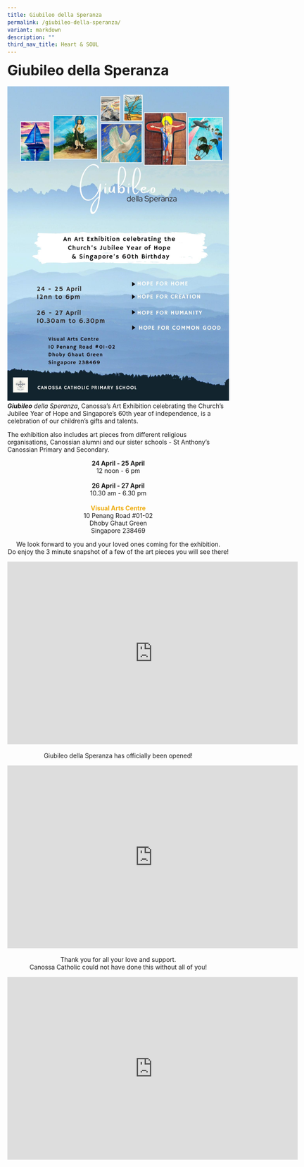 ```yaml
---
title: Giubileo della Speranza
permalink: /giubileo-della-speranza/
variant: markdown
description: ""
third_nav_title: Heart & SOUL
---
```

<b><font size="6">Giubileo della Speranza
</font></b>
<br>
<br>
![](/images/Flagship%20Programmes/Giubileo_della_Speranza_A2_Poster.jpg)
<br>
<i><b>Giubileo</b> della Speranza</i>,  Canossa’s Art Exhibition celebrating the Church’s Jubilee Year of Hope and Singapore’s 60th year of independence, is a celebration of our children’s gifts and talents.

The exhibition also includes art pieces from different religious organisations, Canossian alumni and our sister schools - St Anthony’s Canossian Primary and Secondary.

<center>
<b>24 April - 25 April</b><br>
12 noon - 6 pm <br><br>
<b>26 April - 27 April</b><br>
10.30 am - 6.30 pm <br><br>
	<font color="#eeac0d"><b>Visual Arts Centre</b></font><br>
10 Penang Road #01-02 <br>
Dhoby Ghaut Green <br>
Singapore 238469 <br>
</center>

<center>
	
We look forward to you and your loved ones coming for the exhibition.<br>
Do enjoy the 3 minute snapshot of a few of the art pieces you will see there!<br>
	
<iframe allowfullscreen="" allow="accelerometer; autoplay; clipboard-write; encrypted-media; gyroscope; picture-in-picture; web-share" frameborder="0" title="YouTube video player" src="https://www.youtube.com/embed/L-CjslPAw_w?si=KmOlgWl-7CB1c7m_" height="415" width="660"></iframe>

</center>



<center>

Giubileo della Speranza has officially been opened!

<iframe allowfullscreen="" allow="accelerometer; autoplay; clipboard-write; encrypted-media; gyroscope; picture-in-picture; web-share" frameborder="0" title="YouTube video player" src="https://www.youtube.com/embed/ruYixAYjz-A?si=ir5Qdk01YvFWWQ8Y" height="415" width="660"></iframe>
	
</center>

<center>

Thank you for all your love and support. <br>Canossa Catholic could not have done this without all of you!<br>

<iframe allowfullscreen="" allow="accelerometer; autoplay; clipboard-write; encrypted-media; gyroscope; picture-in-picture; web-share" frameborder="0" title="YouTube video player" src="https://www.youtube.com/embed/XgsqJMDSzXQ?si=UpybQKNWbgIZ_KiJ" height="415" width="660"></iframe>
	
</center>